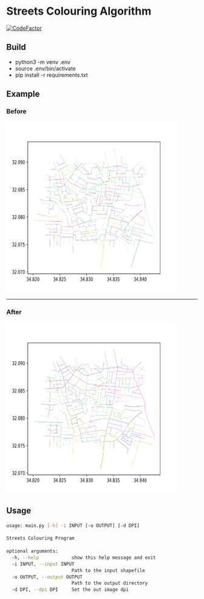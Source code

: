 # Streets Colouring Algorithm

[![CodeFactor](https://www.codefactor.io/repository/github/dumitory-dev/streets-colouring-algorithm/badge)](https://www.codefactor.io/repository/github/dumitory-dev/streets-colouring-algorithm)
 
## Build
- python3 -m venv .env
- source .env/bin/activate
- pip install -r requirements.txt

## Example

### Before
<img src="./img/roads_before.png" width="450" height="450">

<hr>

### After
<img src="./img/roads_after.png" width="450" height="450">

## Usage
```bash
usage: main.py [-h] -i INPUT [-o OUTPUT] [-d DPI]

Streets Colouring Program

optional arguments:
  -h, --help            show this help message and exit
  -i INPUT, --input INPUT
                        Path to the input shapefile
  -o OUTPUT, --output OUTPUT
                        Path to the output directory
  -d DPI, --dpi DPI     Set the out image dpi
```
